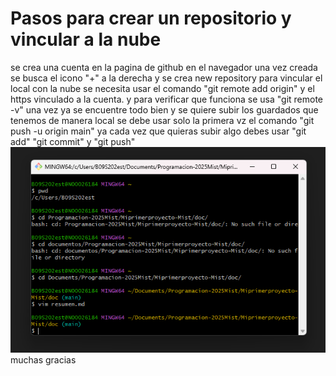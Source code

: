 # Pasos para crear un repositorio y vincular a la nube
se crea una cuenta en la pagina de github en el navegador una vez creada se busca el icono "+" a la derecha y se crea new repository para vincular el local con la nube se necesita usar el comando "git remote add origin" y el https vinculado a la cuenta.  y para verificar que funciona se usa "git remote -v" una vez ya se encuentre todo bien y se quiere subir los guardados que tenemos de manera local se debe usar solo la primera vz el comando "git push -u origin main" ya cada vez que quieras subir algo debes usar "git add" "git commit" y "git push"
![alt text](image.png) muchas gracias